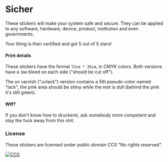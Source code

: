 Sicher
======

These stickers will make your system safe and secure.
They can be applied to any software, hardware, device,
product, institution and even governments.

Your thing is then certified and got 5 out of 5 stars!


#### Print details

These stickers have the format `72cm * 35cm`, in CMYK colors.
Both versions have a `3mm` bleed on each side ("should be cut off").

The uv varnish ("uvlack") version contains a 5th pseudo-color named "lack",
the pink area should be shiny while the rest is dull
(behind the pink it's still green).


#### Wtf?

If you don't know how to druckerei,
ask somebody more competent
and stay the fuck away from this shit.


### License

These stickers are licensed under public domain CC0 "No rights reserved".

[![CC0](http://i.creativecommons.org/p/zero/1.0/88x31.png)](http://creativecommons.org/publicdomain/zero/1.0/)

